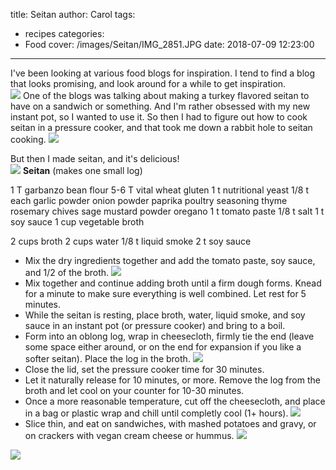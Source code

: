 title: Seitan
author: Carol
tags:
  - recipes
categories:
  - Food
cover: /images/Seitan/IMG_2851.JPG
date: 2018-07-09 12:23:00
---

I've been looking at various food blogs for inspiration.  I tend to find a blog that looks promising, and look around for a while to get inspiration.  
![](/images/Seitan/IMG_2724.JPG)
One of the blogs was talking about making a turkey flavored seitan to have on a sandwich or something.  And I'm rather obsessed with my new instant pot, so I wanted to use it.
So then I had to figure out how to cook seitan in a pressure cooker, and that took me down a rabbit hole to seitan cooking. 
![](/images/Seitan/IMG_2725.JPG)

But then I made seitan, and it's delicious!   
![](/images/Seitan/IMG_2726.JPG)
__Seitan__ (makes one small log)

1 T garbanzo bean flour
5-6 T vital wheat gluten
1 t nutritional yeast
1/8 t each 
	garlic powder
    onion powder
    paprika
    poultry seasoning
    thyme
    rosemary
    chives
    sage
    mustard powder
    oregano
1 t tomato paste
1/8 t salt
1 t soy sauce
1 cup vegetable broth

2 cups broth
2 cups water
1/8 t liquid smoke
2 t soy sauce

- Mix the dry ingredients together and add the tomato paste, soy sauce, and 1/2 of the broth. 
![](/images/Seitan/IMG_2844.JPG)
- Mix together and continue adding broth until a firm dough forms.  Knead for a minute to make sure everything is well combined. Let rest for 5 minutes.
- While the seitan is resting, place broth, water, liquid smoke, and soy sauce in an instant pot (or pressure cooker) and bring to a boil. 
- Form into an oblong log, wrap in cheesecloth, firmly tie the end (leave some space either around, or on the end for expansion if you like a softer seitan).  Place the log in the broth.
![](/images/Seitan/IMG_2847.JPG)
- Close the lid, set the pressure cooker time for 30 minutes. 
- Let it naturally release for 10 minutes, or more.  Remove the log from the broth and let cool on your counter for 10-30 minutes.  
- Once a more reasonable temperature, cut off the cheesecloth, and place in a bag or plastic wrap and chill until completly cool (1+ hours).
![](/images/Seitan/IMG_2852.JPG)
- Slice thin, and eat on sandwiches, with mashed potatoes and gravy, or on crackers with vegan cream cheese or hummus.
![](/images/Seitan/IMG_2727.JPG)

![](/images/Seitan/IMG_2730.JPG)
